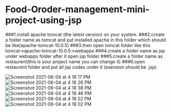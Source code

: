 # Food-Oroder-management-mini-project-using-jsp

###1.install apache tomcat (the latest version) on your system.
###2.create a folder name as tomcat and put installed apache in this folder which should be like(apache-tomcat-10.0.5)
###3.then open tomcat folder like this tomcat->apache-tomcat-10.0.5->webapps
###4.create a folder name as jsp under webapps folder after it open jsp folder 
###5.create a folder name as restaurent(this is your project name you can change it)
###6.open restaurent folder and put all jsp codes under it (exension should be .jsp)




![Screenshot 2021-06-04 at 4 18 17 PM](https://user-images.githubusercontent.com/78723011/120791567-fea23c00-c551-11eb-9db2-91a9308f6b83.png)
![Screenshot 2021-06-04 at 4 18 26 PM](https://user-images.githubusercontent.com/78723011/120791617-0cf05800-c552-11eb-90a9-d7223c4de77b.png)
![Screenshot 2021-06-04 at 4 18 38 PM](https://user-images.githubusercontent.com/78723011/120791714-2b565380-c552-11eb-9f22-f35894d60527.png)
![Screenshot 2021-06-04 at 4 18 46 PM](https://user-images.githubusercontent.com/78723011/120791798-43c66e00-c552-11eb-8c24-224835983a7c.png)
![Screenshot 2021-06-04 at 4 18 52 PM](https://user-images.githubusercontent.com/78723011/120791836-517bf380-c552-11eb-9b22-51a987915698.png)
![Screenshot 2021-06-04 at 4 19 02 PM](https://user-images.githubusercontent.com/78723011/120791883-5f317900-c552-11eb-9891-0b79d74c9483.png)
